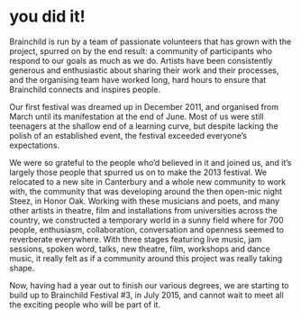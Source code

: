 # you did it!

Brainchild is run by a team of passionate volunteers that has grown with the project, spurred on by the end result: a community of participants who respond to our goals as much as we do. Artists have been consistently generous and enthusiastic about sharing their work and their processes, and the organising team have worked long, hard hours to ensure that Brainchild connects and inspires people.

Our first festival was dreamed up in December 2011, and organised from March until its manifestation at the end of June. Most of us were still teenagers at the shallow end of a learning curve, but despite lacking the polish of an established event, the festival exceeded everyone’s expectations.

We were so grateful to the people who’d believed in it and joined us, and it’s largely those people that spurred us on to make the 2013 festival. We relocated to a new site in Canterbury and a whole new community to work with, the community that was developing around the then open-mic night Steez, in Honor Oak. Working with these musicians and poets, and many other artists in theatre, film and installations from universities across the country, we constructed a temporary world in a sunny field where for 700 people, enthusiasm, collaboration, conversation and openness seemed to reverberate everywhere. With three stages featuring live music, jam sessions, spoken word, talks, new theatre, film, workshops and dance music, it really felt as if a community around this project was really taking shape.

Now, having had a year out to finish our various degrees, we are starting to build up to Brainchild Festival #3, in July 2015, and cannot wait to meet all the exciting people who will be part of it.
